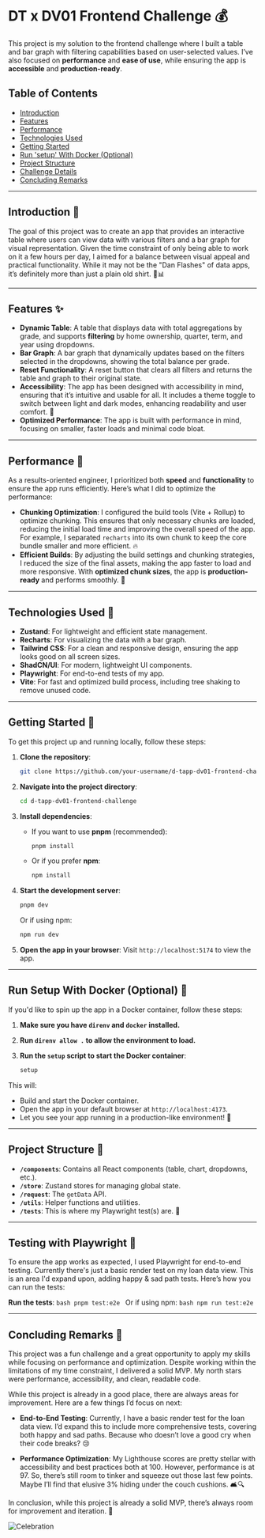 # DT x DV01 Frontend Challenge 💰

This project is my solution to the frontend challenge where I built a table and bar graph with filtering capabilities based on user-selected values. I’ve also focused on **performance** and **ease of use**, while ensuring the app is **accessible** and **production-ready**.

## Table of Contents

- [Introduction](#introduction)
- [Features](#features)
- [Performance](#performance)
- [Technologies Used](#technologies-used)
- [Getting Started](#getting-started)
- [Run 'setup' With Docker (Optional)](#run-setup-with-docker-optional)
- [Project Structure](#project-structure)
- [Challenge Details](#challenge-details)
- [Concluding Remarks](#concluding-remarks)

---

## Introduction 🎯

The goal of this project was to create an app that provides an interactive table where users can view data with various filters and a bar graph for visual representation. Given the time constraint of only being able to work on it a few hours per day, I aimed for a balance between visual appeal and practical functionality. While it may not be the "Dan Flashes" of data apps, it’s definitely more than just a plain old shirt. 👕📊

---

## Features ✨

- **Dynamic Table**: A table that displays data with total aggregations by grade, and supports **filtering** by home ownership, quarter, term, and year using dropdowns.
- **Bar Graph**: A bar graph that dynamically updates based on the filters selected in the dropdowns, showing the total balance per grade.
- **Reset Functionality**: A reset button that clears all filters and returns the table and graph to their original state.
- **Accessibility**: The app has been designed with accessibility in mind, ensuring that it’s intuitive and usable for all. It includes a theme toggle to switch between light and dark modes, enhancing readability and user comfort. 🔑
- **Optimized Performance**: The app is built with performance in mind, focusing on smaller, faster loads and minimal code bloat.

---

## Performance 💪

As a results-oriented engineer, I prioritized both **speed** and **functionality** to ensure the app runs efficiently. Here’s what I did to optimize the performance:

- **Chunking Optimization**: I configured the build tools (Vite + Rollup) to optimize chunking. This ensures that only necessary chunks are loaded, reducing the initial load time and improving the overall speed of the app. For example, I separated `recharts` into its own chunk to keep the core bundle smaller and more efficient. 🔥
- **Efficient Builds**: By adjusting the build settings and chunking strategies, I reduced the size of the final assets, making the app faster to load and more responsive. With **optimized chunk sizes**, the app is **production-ready** and performs smoothly. 💯

---

## Technologies Used 🚀

- **Zustand**: For lightweight and efficient state management.
- **Recharts**: For visualizing the data with a bar graph.
- **Tailwind CSS**: For a clean and responsive design, ensuring the app looks good on all screen sizes.
- **ShadCN/UI**: For modern, lightweight UI components.
- **Playwright**: For end-to-end tests of my app.
- **Vite**: For fast and optimized build process, including tree shaking to remove unused code.

---

## Getting Started 🏁

To get this project up and running locally, follow these steps:

1. **Clone the repository**:
    ```bash
    git clone https://github.com/your-username/d-tapp-dv01-frontend-challenge.git
    ```

2. **Navigate into the project directory**:
    ```bash
    cd d-tapp-dv01-frontend-challenge
    ```

3. **Install dependencies**:
    - If you want to use **pnpm** (recommended):
        ```bash
        pnpm install
        ```
    - Or if you prefer **npm**:
        ```bash
        npm install
        ```

4. **Start the development server**:
    ```bash
    pnpm dev
    ```
    Or if using npm:
    ```bash
    npm run dev
    ```

5. **Open the app in your browser**:
    Visit `http://localhost:5174` to view the app.

---

## Run Setup With Docker (Optional) 🚀

If you'd like to spin up the app in a Docker container, follow these steps:

1. **Make sure you have `direnv` and `docker` installed.**
2. **Run `direnv allow .` to allow the environment to load.**
3. **Run the `setup` script to start the Docker container**:

    ```bash
    setup
    ```

This will:
- Build and start the Docker container.
- Open the app in your default browser at `http://localhost:4173`.
- Let you see your app running in a production-like environment! 🎉

---

## Project Structure 📁

- **`/components`**: Contains all React components (table, chart, dropdowns, etc.).
- **`/store`**: Zustand stores for managing global state.
- **`/request`**: The `getData` API.
- **`/utils`**: Helper functions and utilities.
- **`/tests`**: This is where my Playwright test(s) are. 🧪

---

## Testing with Playwright 🧪

To ensure the app works as expected, I used Playwright for end-to-end testing. Currently there's just a basic render test on my loan data view. This is an area I'd expand upon, adding happy & sad path tests. Here’s how you can run the tests:


 **Run the tests**:
    ```bash
    pnpm test:e2e
    ```
    Or if using npm:
    ```bash
    npm run test:e2e
    ```

---

## Concluding Remarks 🎉

This project was a fun challenge and a great opportunity to apply my skills while focusing on performance and optimization. Despite working within the limitations of my time constraint, I delivered a solid MVP. My north stars were performance, accessibility, and clean, readable code. 

While this project is already in a good place, there are always areas for improvement. Here are a few things I’d focus on next:

- **End-to-End Testing**: Currently, I have a basic render test for the loan data view. I’d expand this to include more comprehensive tests, covering both happy and sad paths. Because who doesn’t love a good cry when their code breaks? 😢

- **Performance Optimization**: My Lighthouse scores are pretty stellar with accessibility and best practices both at 100. However, performance is at 97. So, there’s still room to tinker and squeeze out those last few points. Maybe I’ll find that elusive 3% hiding under the couch cushions. 🛋️🔍


In conclusion, while this project is already a solid MVP, there’s always room for improvement and iteration. 🚀


![Celebration](https://i.giphy.com/media/v1.Y2lkPTc5MGI3NjExeTF5bGpicmdoMjl6NjVmNmdpMHU4MW95MWU1b3Fia2lkbnU5aGZ5OSZlcD12MV9pbnRlcm5hbF9naWZfYnlfaWQmY3Q9Zw/kERV7fZDr6CIMpV4ww/giphy.gif)
